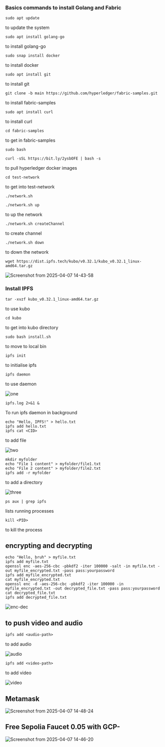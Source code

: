 ### Basics commands to install Golang and Fabric

```
sudo apt update
```
to update the system

```
sudo apt install golang-go
```
to install golang-go

```
sudo snap install docker
```
to install docker

```
sudo apt install git
```
to install git

```
git clone -b main https://github.com/hyperledger/fabric-samples.git
```
to install fabric-samples

```
sudo apt install curl
```
to install curl


```
cd fabric-samples
```
to get in fabric-samples

```
sudo bash
```


```
curl -sSL https://bit.ly/2ysbOFE | bash -s
```
to pull hyperledger docker images


```
cd test-network
```
to get into test-network

```
./network.sh
```
```
./network.sh up
```
to up the network

```
./network.sh createChannel
```
to create channel

```
./network.sh down
```
to down the network

```
wget https://dist.ipfs.tech/kubo/v0.32.1/kubo_v0.32.1_linux-amd64.tar.gz
```

![Screenshot from 2025-04-07 14-43-58](https://github.com/user-attachments/assets/b99efb83-0302-47a0-a23e-12c27ef90749)


### Install IPFS

```
tar -xvzf kubo_v0.32.1_linux-amd64.tar.gz
```
to use kubo
```
cd kubo
```
to get into kubo directory

```
sudo bash install.sh
```
to move to local bin

```
ipfs init
```
to initialise ipfs

```
ipfs daemon
```
to use daemon

![one](https://github.com/user-attachments/assets/28cf8c2c-f1d6-44f3-ade3-37cb24e5b492)


```
ipfs.log 2>&1 &
```
To run ipfs daemon in background

```
echo "Hello, IPFS!" > hello.txt
ipfs add hello.txt
ipfs cat <CID>
```
to add file

![two](https://github.com/user-attachments/assets/a3498732-e133-41c6-a4f2-7b1e21234150)

```
mkdir myfolder
echo "File 1 content" > myfolder/file1.txt
echo "File 2 content" > myfolder/file2.txt
ipfs add -r myfolder
```
to add a directory

![three](https://github.com/user-attachments/assets/4e0d51e5-ae0e-4034-b79d-fe3ac89a0666)


```
ps aux | grep ipfs
```
lists running processes

```
kill <PID>
```
to kill the process

## encrypting and decrypting
```
echo "Hello, bruh" > myfile.txt
ipfs add myfile.txt
openssl enc -aes-256-cbc -pbkdf2 -iter 100000 -salt -in myfile.txt -out myfile_encrypted.txt -pass pass:yourpassword
ipfs add myfile_encrypted.txt
cat myfile_encrypted.txt
openssl enc -d -aes-256-cbc -pbkdf2 -iter 100000 -in myfile_encrypted.txt -out decrypted_file.txt -pass pass:yourpassword
cat decrypted_file.txt
ipfs add decrypted_file.txt
```

![enc-dec](https://github.com/user-attachments/assets/293f1b3a-4ba4-4b35-8f04-d93fb9c9a6f7)


## to push video and audio

```
ipfs add <audio-path>
```
to add audio

![audio](https://github.com/user-attachments/assets/63297200-f2dd-48e0-ae29-a319240ec2d5)


```
ipfs add <video-path>
```
to add video

![video](https://github.com/user-attachments/assets/131c2e88-a2fa-47a1-93f3-22d615d2e1bd)

## Metamask

![Screenshot from 2025-04-07 14-48-24](https://github.com/user-attachments/assets/55bf0fd6-bbd2-4ded-bc99-8f79064f0469)

## Free Sepolia Faucet 0.05 with GCP-
![Screenshot from 2025-04-07 14-46-20](https://github.com/user-attachments/assets/3fdcab56-9bfa-4c28-a308-b6c9ef92b843)

